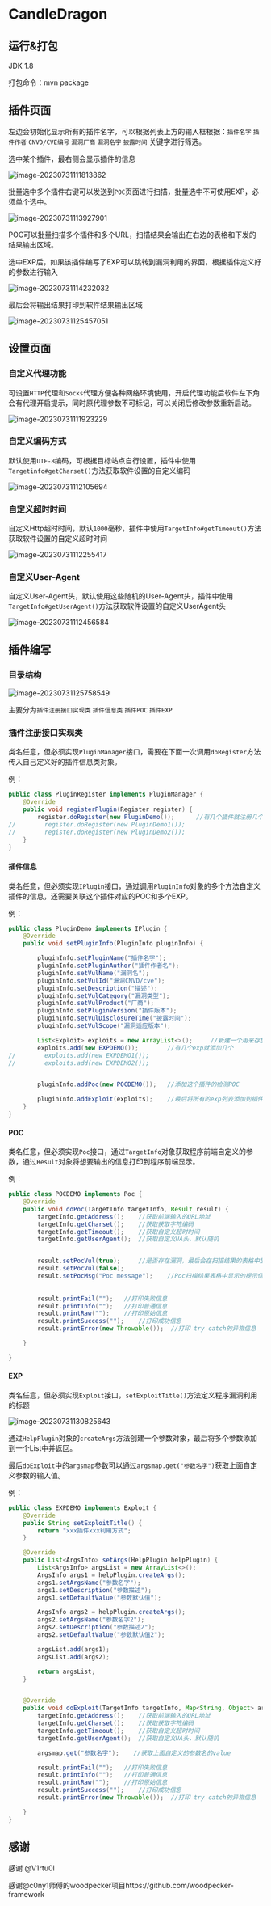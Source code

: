 # CandleDragon

## 运行&打包

JDK 1.8 

打包命令：mvn package

## 插件页面

左边会初始化显示所有的插件名字，可以根据列表上方的输入框根据：`插件名字`  `插件作者`  `CNVD/CVE编号` `漏洞厂商` `漏洞名字`  `披露时间` 关键字进行筛选。

选中某个插件，最右侧会显示插件的信息

![image-20230731111813862](./README.assets/image-20230731111813862.png)

批量选中多个插件右键可以发送到`POC`页面进行扫描，批量选中不可使用EXP，必须单个选中。

![image-20230731113927901](./README.assets/image-20230731113927901.png)

POC可以批量扫描多个插件和多个URL，扫描结果会输出在右边的表格和下发的结果输出区域。



选中EXP后，如果该插件编写了EXP可以跳转到漏洞利用的界面，根据插件定义好的参数进行输入

![image-20230731114232032](./README.assets/image-20230731114232032.png)

最后会将输出结果打印到软件结果输出区域

![image-20230731125457051](./README.assets/image-20230731125457051.png)



## 设置页面

### 自定义代理功能

可设置`HTTP`代理和`Socks`代理方便各种网络环境使用，开启代理功能后软件左下角会有代理开启提示，同时原代理参数不可标记，可以关闭后修改参数重新启动。

![image-20230731111923229](./README.assets/image-20230731111923229.png)



### 自定义编码方式

默认使用`UTF-8`编码，可根据目标站点自行设置，插件中使用`Targetinfo#getCharset()`方法获取软件设置的自定义编码

![image-20230731112105694](./README.assets/image-20230731112105694.png)

### 自定义超时时间

自定义Http超时时间，默认`1000`毫秒，插件中使用`TargetInfo#getTimeout()`方法获取软件设置的自定义超时时间

![image-20230731112255417](./README.assets/image-20230731112255417.png)

### 自定义User-Agent

自定义User-Agent头，默认使用这些随机的User-Agent头，插件中使用`TargetInfo#getUserAgent()`方法获取软件设置的自定义UserAgent头

![image-20230731112456584](./README.assets/image-20230731112456584.png)



## 插件编写

### 目录结构

![image-20230731125758549](./README.assets/image-20230731125758549.png)

主要分为`插件注册接口实现类`   `插件信息类`   `插件POC`		`插件EXP`



### 插件注册接口实现类

类名任意，但必须实现`PluginManager`接口，需要在下面一次调用`doRegister`方法传入自己定义好的插件信息类对象。

例：

```java
public class PluginRegister implements PluginManager {
    @Override
    public void registerPlugin(Register register) {
        register.doRegister(new PluginDemo());      //有几个插件就注册几个以此类推
//        register.doRegister(new PluginDemo1());
//        register.doRegister(new PluginDemo2());
    }
}
```



#### 插件信息

类名任意，但必须实现`IPlugin`接口，通过调用`PluginInfo`对象的多个方法自定义插件的信息，还需要关联这个插件对应的POC和多个EXP。

例：

```java
public class PluginDemo implements IPlugin {
    @Override
    public void setPluginInfo(PluginInfo pluginInfo) {

        pluginInfo.setPluginName("插件名字");
        pluginInfo.setPluginAuthor("插件作者名");
        pluginInfo.setVulName("漏洞名");
        pluginInfo.setVulId("漏洞CNVD/cve");
        pluginInfo.setDescription("描述");
        pluginInfo.setVulCategory("漏洞类型");
        pluginInfo.setVulProduct("厂商");
        pluginInfo.setPluginVersion("插件版本");
        pluginInfo.setVulDisclosureTime("披露时间");
        pluginInfo.setVulScope("漏洞适应版本");

        List<Exploit> exploits = new ArrayList<>();     //新建一个用来存放exp的list
        exploits.add(new EXPDEMO());        //有几个exp就添加几个
//        exploits.add(new EXPDEMO1());
//        exploits.add(new EXPDEMO2());


        pluginInfo.addPoc(new POCDEMO());   //添加这个插件的检测POC

        pluginInfo.addExploit(exploits);    //最后将所有的exp列表添加到插件信息
    }
}
```



#### POC

类名任意，但必须实现`Poc`接口，通过`TargetInfo`对象获取程序前端自定义的参数，通过`Result`对象将想要输出的信息打印到程序前端显示。

例：

```java
public class POCDEMO implements Poc {
    @Override
    public void doPoc(TargetInfo targetInfo, Result result) {
        targetInfo.getAddress();    //获取前端输入的URL地址
        targetInfo.getCharset();    //获取获取字符编码
        targetInfo.getTimeout();    //获取自定义超时时间
        targetInfo.getUserAgent();  //获取自定义UA头，默认随机


        result.setPocVul(true);     //是否存在漏洞，最后会在扫描结果的表格中显示
        result.setPocVul(false);    
        result.setPocMsg("Poc message");    //Poc扫描结果表格中显示的提示信息
        
        
        result.printFail("");   //打印失败信息
        result.printInfo("");   //打印普通信息
        result.printRaw("");    //打印原始信息
        result.printSuccess("");    //打印成功信息
        result.printError(new Throwable());  //打印 try catch的异常信息

    }

}
```



#### EXP

类名任意，但必须实现`Exploit`接口，`setExploitTitle()`方法定义程序漏洞利用的标题

![image-20230731130825643](./README.assets/image-20230731130825643.png)

通过`HelpPlugin`对象的`createArgs`方法创建一个参数对象，最后将多个参数添加到一个List中并返回。

最后`doExploit`中的`argsmap`参数可以通过`argsmap.get("参数名字")`获取上面自定义参数的输入值。

例：

```java
public class EXPDEMO implements Exploit {
    @Override
    public String setExploitTitle() {
        return "xxx插件xxx利用方式";
    }

    @Override
    public List<ArgsInfo> setArgs(HelpPlugin helpPlugin) {
        List<ArgsInfo> argsList = new ArrayList<>();
        ArgsInfo args1 = helpPlugin.createArgs();
        args1.setArgsName("参数名字");
        args1.setDescription("参数描述");
        args1.setDefaultValue("参数默认值");

        ArgsInfo args2 = helpPlugin.createArgs();
        args2.setArgsName("参数名字2");
        args2.setDescription("参数描述2");
        args2.setDefaultValue("参数默认值2");

        argsList.add(args1);
        argsList.add(args2);

        return argsList;
    }


    @Override
    public void doExploit(TargetInfo targetInfo, Map<String, Object> argsmap, Result result) {
        targetInfo.getAddress();    //获取前端输入的URL地址
        targetInfo.getCharset();    //获取获取字符编码
        targetInfo.getTimeout();    //获取自定义超时时间
        targetInfo.getUserAgent();  //获取自定义UA头，默认随机

        argsmap.get("参数名字");    //获取上面自定义的参数名的value

        result.printFail("");   //打印失败信息
        result.printInfo("");   //打印普通信息
        result.printRaw("");    //打印原始信息
        result.printSuccess("");    //打印成功信息
        result.printError(new Throwable());  //打印 try catch的异常信息

    }
}
```



## 感谢
感谢 @V1rtu0l

感谢@c0ny1师傅的woodpecker项目https://github.com/woodpecker-framework
